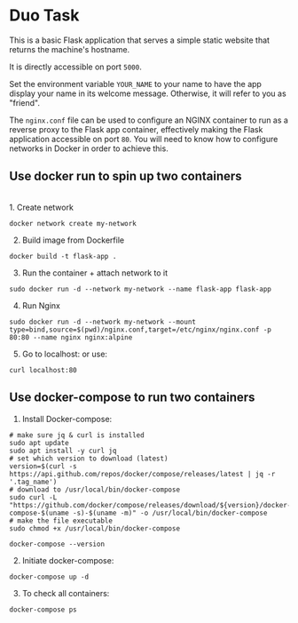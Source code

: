 # Duo Task

This is a basic Flask application that serves a simple static website that returns the machine's hostname.

It is directly accessible on port `5000`.

Set the environment variable `YOUR_NAME` to your name to have the app display your name in its welcome message. Otherwise, it will refer to you as "friend".

The `nginx.conf` file can be used to configure an NGINX container to run as a reverse proxy to the Flask app container, effectively making the Flask application accessible on port `80`. You will need to know how to configure networks in Docker in order to achieve this.

## Use docker run to spin up two containers
</br>
 1. Create network 

```
docker network create my-network
```
2. Build image from Dockerfile

```
docker build -t flask-app .
```
3. Run the container + attach network to it

```
sudo docker run -d --network my-network --name flask-app flask-app
```
4. Run Nginx 

```
sudo docker run -d --network my-network --mount type=bind,source=$(pwd)/nginx.conf,target=/etc/nginx/nginx.conf -p 80:80 --name nginx nginx:alpine
```

5. Go to localhost:<port> or use:
```
curl localhost:80
```
 
## Use docker-compose to run two containers

1. Install Docker-compose:
```
# make sure jq & curl is installed
sudo apt update
sudo apt install -y curl jq
# set which version to download (latest)
version=$(curl -s https://api.github.com/repos/docker/compose/releases/latest | jq -r '.tag_name')
# download to /usr/local/bin/docker-compose
sudo curl -L "https://github.com/docker/compose/releases/download/${version}/docker-compose-$(uname -s)-$(uname -m)" -o /usr/local/bin/docker-compose
# make the file executable
sudo chmod +x /usr/local/bin/docker-compose

docker-compose --version
```

2. Initiate docker-compose:
```
docker-compose up -d
```
3. To check all containers:
```
docker-compose ps
```
